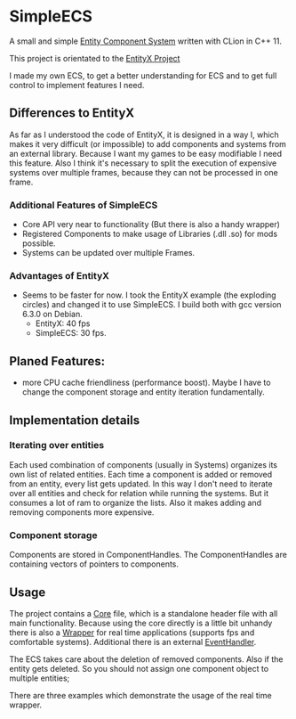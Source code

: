 # SimpleECS

A small and simple [Entity Component System](https://en.wikipedia.org/wiki/Entity_component_system) written with CLion in C++ 11.

This project is orientated to the [EntityX Project](https://github.com/alecthomas/entityx)

I made my own ECS, to get a better understanding for ECS and to get full control to implement features I need.

## Differences to EntityX

As far as I understood the code of EntityX, it is designed in a way I, which makes it very difficult (or impossible) to add components and systems from an external library. Because I want my games to be easy modifiable I need this feature. Also I think it's necessary to split the execution of expensive systems over multiple frames, because they can not be processed in one frame.

### Additional Features of SimpleECS

- Core API very near to functionality (But there is also a handy wrapper)
- Registered Components to make usage of Libraries (.dll .so) for mods possible.
- Systems can be updated over multiple Frames.

### Advantages of EntityX

- Seems to be faster for now. I took the EntityX example (the exploding circles) and changed it to use SimpleECS. I build both with gcc version 6.3.0 on Debian.
  - EntityX: 40 fps
  - SimpleECS: 30 fps.

## Planed Features:

- more CPU cache friendliness (performance boost). Maybe I have to change the component storage and entity iteration fundamentally.

## Implementation details

### Iterating over entities

Each used combination of components (usually in Systems) organizes its own list of related entities. Each time a component is added or removed from an entity, every list gets updated. In this way I don't need to iterate over all entities and check for relation while running the systems. But it consumes a lot of ram to organize the lists. Also it makes adding and removing components more expensive.

### Component storage

Components are stored in ComponentHandles. The ComponentHandles are containing vectors of pointers to components.

## Usage

The project contains a [Core](code/ecs/Core.h) file, which is a standalone header file with all main functionality. Because using the core directly is a little bit unhandy there is also a [Wrapper](code/ecs/RealTimeEcs.h) for real time applications (supports fps and comfortable systems). Additional there is an external [EventHandler](code/ecs/EventHandler.h).

The ECS takes care about the deletion of removed components. Also if the entity gets deleted. So you should not assign one component object to multiple entities;

There are three examples which demonstrate the usage of the real time wrapper.

